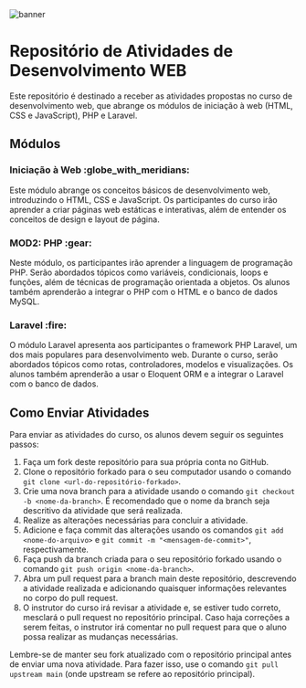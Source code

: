 <img src="https://www.bacancytechnology.com/blog/wp-content/uploads/2023/03/Banner-%E2%80%93-18.png" alt="banner">
	<h1>Repositório de Atividades de Desenvolvimento WEB</h1>
	<p>Este repositório é destinado a receber as atividades propostas no curso de desenvolvimento web, que abrange os módulos de iniciação à web (HTML, CSS e JavaScript), PHP e Laravel.</p>
	<h2>Módulos</h2>
	<h3>Iniciação à Web :globe_with_meridians:</h3>
	<p>Este módulo abrange os conceitos básicos de desenvolvimento web, introduzindo o HTML, CSS e JavaScript. Os participantes do curso irão aprender a criar páginas web estáticas e interativas, além de entender os conceitos de design e layout de página.</p>
	<h3>MOD2: PHP :gear:</h3>
	<p>Neste módulo, os participantes irão aprender a linguagem de programação PHP. Serão abordados tópicos como variáveis, condicionais, loops e funções, além de técnicas de programação orientada a objetos. Os alunos também aprenderão a integrar o PHP com o HTML e o banco de dados MySQL.</p>
	<h3>Laravel :fire:</h3>
	<p>O módulo Laravel apresenta aos participantes o framework PHP Laravel, um dos mais populares para desenvolvimento web. Durante o curso, serão abordados tópicos como rotas, controladores, modelos e visualizações. Os alunos também aprenderão a usar o Eloquent ORM e a integrar o Laravel com o banco de dados.</p>
	<h2>Como Enviar Atividades</h2>
<p>Para enviar as atividades do curso, os alunos devem seguir os seguintes passos:</p>
<ol>
  <li>Faça um fork deste repositório para sua própria conta no GitHub.</li>
  <li>Clone o repositório forkado para o seu computador usando o comando <code>git clone &lt;url-do-repositório-forkado&gt;</code>.</li>
  <li>Crie uma nova branch para a atividade usando o comando <code>git checkout -b &lt;nome-da-branch&gt;</code>. É recomendado que o nome da branch seja descritivo da atividade que será realizada.</li>
  <li>Realize as alterações necessárias para concluir a atividade.</li>
  <li>Adicione e faça commit das alterações usando os comandos <code>git add &lt;nome-do-arquivo&gt;</code> e <code>git commit -m "&lt;mensagem-de-commit&gt;"</code>, respectivamente.</li>
  <li>Faça push da branch criada para o seu repositório forkado usando o comando <code>git push origin &lt;nome-da-branch&gt;</code>.</li>
  <li>Abra um pull request para a branch main deste repositório, descrevendo a atividade realizada e adicionando quaisquer informações relevantes no corpo do pull request.</li>
  <li>O instrutor do curso irá revisar a atividade e, se estiver tudo correto, mesclará o pull request no repositório principal. Caso haja correções a serem feitas, o instrutor irá comentar no pull request para que o aluno possa realizar as mudanças necessárias.</li>
</ol>
<p>Lembre-se de manter seu fork atualizado com o repositório principal antes de enviar uma nova atividade. Para fazer isso, use o comando <code>git pull upstream main</code> (onde upstream se refere ao repositório principal).</p>
